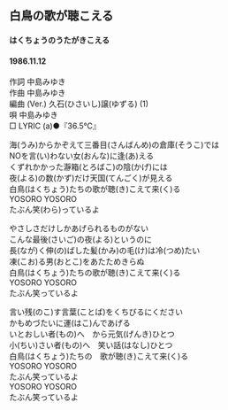 ## 白鳥の歌が聴こえる
#### はくちょうのうたがきこえる
#### 1986.11.12


作詞        中島みゆき    
作曲        中島みゆき    
編曲 (Ver.)       久石(ひさいし)譲(ゆずる) (1)    
唄          中島みゆき   
□ LYRIC (a)●『36.5℃』　　


海(うみ)からかぞえて三番目(さんばんめ)の倉庫(そうこ)では  
NOを言(い)わない女(おんな)に逢(あ)える  
くずれかかった瀞箱(とろばこ)の陰(かげ)には  
夜(よる)の数(かず)だけ天国(てんごく)が見える  
白鳥(はくちょう)たちの歌が聴(き)こえて来(く)る  
YOSORO YOSORO  
たぶん笑(わら)っているよ  
  
やさしさだけしかあげられるものがない  
こんな最後(さいご)の夜(よる)というのに  
長(なが)く伸(の)ばした髪(かみ)の毛(け)は冷(つめ)たい  
凍(こお)る男(おとこ)をあたためきらぬ  
白鳥(はくちょう)たちの歌が聴(き)こえて来(く)る  
YOSORO YOSORO  
たぶん笑っているよ  
  
言い残(のこ)す言葉(ことば)をくちびるにください  
かもめづたいに運(はこ)んであげる  
いとおしい者(もの)へ　から元気(げんき)ひとつ  
小(ちい)さい者(もの)へ　笑い話(はなし)ひとつ  
白鳥(はくちょう)たちの　歌が聴(き)こえて来(く)る  
YOSORO YOSORO  
たぶん笑っているよ  
YOSORO YOSORO  
たぶん笑っているよ  